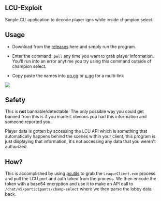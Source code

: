 ## LCU-Exploit
Simple CLI application to decode player igns while inside champion select

## Usage
* Download from the <a href="https://github.com/Scary777/LCU-Exploit/releases/tag/lcu">releases</a> here and simply run the program.

* Enter the command: `pull` any time you want to grab player information. </br>
You'll run into an error anytime you try using this command outside of champion select.

* Copy paste the names into <a href="https://op.gg">op.gg</a> or <a href="https://u.gg">u.gg</a> for a multi-link

<img src="https://media.discordapp.net/attachments/1051258953755000924/1062954400995344414/image.png?width=770&height=428">

## Safety

This is **not** bannable/detectable. The only possible way you could get banned from this is if you made it obvious you had this information and someone reported you. </br>

Player data is gotten by accessing the LCU API which is something that automatically happens behind the scenes within your client, this program is just displaying that information, it's not accessing any data that you weren't authorized.

## How?

This is accomplished by using <a href="https://github.com/rrthomas/psutils">psutils</a> to grab the `LeagueClient.exe` process and pull the LCU port and auth token from the process. We then encode the token with a base64 encryption and use it to make an API call to `/chat/v5/participants/champ-select` where we then parse the lobby data back.
